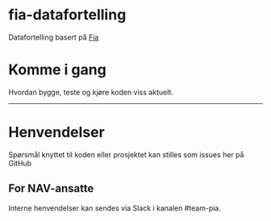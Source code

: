 fia-datafortelling
================

Datafortelling basert på [Fia](https://github.com/navikt/lydia-api) 

# Komme i gang

Hvordan bygge, teste og kjøre koden viss aktuelt.

---

# Henvendelser

Spørsmål knyttet til koden eller prosjektet kan stilles som issues her på GitHub


## For NAV-ansatte

Interne henvendelser kan sendes via Slack i kanalen #team-pia.